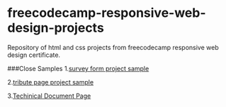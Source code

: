 # freecodecamp-responsive-web-design-projects
Repository of html and css projects from freecodecamp responsive web design certificate.


###Close Samples
1.[survey form project sample](https://survey-form.freecodecamp.rocks)

2.[tribute page project sample](https://tribute-page.freecodecamp.rocks)

3.[Techinical Document Page](https://technical-documentation-page.freecodecamp.rocks/)
